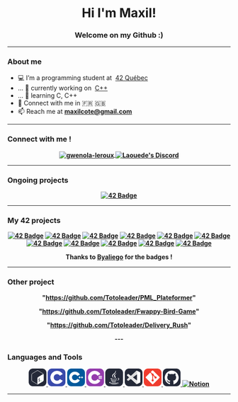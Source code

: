 <h1 align="center">Hi I'm Maxil!</h1>
<h3 align="center">Welcome on my Github :)</h3>


---

<h3 align="left">About me</h3>

- 💻 I’m a programming student at &nbsp;<a target="_blank" href="https://42quebec.com/">42 Québec</a>
- ... 🔭 currently working on &nbsp;<a target="_blank" href="https://github.com/LaOuede/cpp">C++</a>
- ... 🌱 learning C, C++
- 💬 Connect with me in 🇫🇷 🇬🇧
- 📫 Reach me at <b>maxilcote@gmail.com<b>

 
--- 

<h3 align="left">Connect with me !</h3>
 
<p align="center">
<a href="https://www.linkedin.com/in/maxil-c%C3%B4t%C3%A9-692a8526b/"><img align="center" src="https://raw.githubusercontent.com/rahuldkjain/github-profile-readme-generator/master/src/images/icons/Social/linked-in-alt.svg" alt="gwenola-leroux" height="30" width="40"/> 
</a>
<a href="https://discordapp.com/users/Totoleader"><img align="center" src="https://github.com/rahuldkjain/github-profile-readme-generator/blob/master/src/images/icons/Social/discord.svg" alt="Laouede's Discord" height="40" width="40"/>
</a>
</p>

---
  
<h3 align="left">Ongoing projects</h3>
<div align="center">
 
<a href="">![42 Badge](https://github.com/LaOuede/42-project-badges/blob/main/badges/cppe.png)</a>
 
 <!-- 
<a href="">![42 Badge](https://github.com/LaOuede/42-project-badges/blob/main/badges/ft_irce.png)</a>
<a href="">![42 Badge](https://github.com/LaOuede/42-project-badges/blob/main/badges/inceptione.png)</a>
<a href="">![42 Badge](https://github.com/LaOuede/42-project-badges/blob/main/badges/ft_transcendencee.png)</a>
<a href="">![42 Badge](https://github.com/LaOuede/42-project-badges/blob/main/badges/common_coree.png)</a>
-->

---
  
<h3 align="left">My 42 projects</h3>
<div align="center">

<a href="https://github.com/Totoleader/MiniRT">![42 Badge](https://github.com/LaOuede/42-project-badges/blob/main/badges/minirte.png)</a>
<a href="https://github.com/Totoleader/ft_irc2">![42 Badge](https://github.com/LaOuede/42-project-badges/blob/main/badges/ft_irce.png)</a>
<a href="https://github.com/Totoleader/minishell">![42 Badge](https://github.com/LaOuede/42-project-badges/blob/main/badges/minishelle.png)</a>
<a href="https://github.com/Totoleader/Fdf">![42 Badge](https://github.com/LaOuede/42-project-badges/blob/main/badges/fdfe.png)</a>
<a href="https://github.com/Totoleader/push_swap">![42 Badge](https://github.com/LaOuede/42-project-badges/blob/main/badges/push_swape.png)</a>
<a href="https://github.com/Totoleader/philosophers">![42 Badge](https://github.com/byaliego/42-project-badges/blob/main/badges/philosopherse.png)</a>
<a href="https://github.com/Totoleader/pipex">![42 Badge](https://github.com/byaliego/42-project-badges/raw/main/badges/pipexe.png)</a>
<a href="">![42 Badge](https://github.com/LaOuede/42-project-badges/blob/main/badges/born2beroote.png)</a>
<a href="https://github.com/Totoleader/get_next_line">![42 Badge](https://github.com/LaOuede/42-project-badges/blob/main/badges/get_next_linee.png)</a>
<a href="https://github.com/Totoleader/printf">![42 Badge](https://github.com/LaOuede/42-project-badges/blob/main/badges/ft_printfe.png)</a>
<a href="https://github.com/Totoleader/Libft">![42 Badge](https://github.com/LaOuede/42-project-badges/blob/main/badges/libfte.png)</a>

Thanks to [Byaliego](https://github.com/byaliego/42-project-badges) for the badges !
</div>

---
  
<h3 align="left">Other project</h3>
<div align="center">

"https://github.com/Totoleader/PML_Plateformer"

"https://github.com/Totoleader/Fwappy-Bird-Game"

"https://github.com/Totoleader/Delivery_Rush"

</div>
---

<h3 align="left">Languages and Tools</h3>

<p align="center">
<a href="https://www.gnu.org/software/bash/" target="_blank" rel="noreferrer"> <img src="https://github.com/tandpfun/skill-icons/blob/main/icons/Bash-Dark.svg" alt="bash" width="40" height="40"/> 
<a href="https://www.cprogramming.com/" target="_blank" rel="noreferrer"> <img src="https://github.com/tandpfun/skill-icons/blob/main/icons/C.svg" alt="C" width="40" height="40"/> 
<a href="https://cplusplus.com" target="_blank" rel="noreferrer"> <img src="https://github.com/tandpfun/skill-icons/blob/main/icons/CPP.svg" alt="C++" width="40" height="40"/> </a>
<a href="https://learn.microsoft.com/en-us/dotnet/csharp/programming-guide/" target="_blank" rel="noreferrer"> <img src="https://github.com/tandpfun/skill-icons/blob/main/icons/CS.svg" alt="Python" width="40" height="40"/> </a>
<a href="https://docs.oracle.com/en/java/" target="_blank" rel="noreferrer"> <img src="https://github.com/tandpfun/skill-icons/blob/main/icons/Java-Dark.svg" alt="Python" width="40" height="40"/> </a>
<a href="https://code.visualstudio.com" target="_blank" rel="noreferrer"> <img src="https://github.com/tandpfun/skill-icons/blob/main/icons/VSCode-Dark.svg" alt="VSCode" width="40" height="40"/> </a>
<a href="https://git-scm.com" target="_blank" rel="noreferrer"> <img src="https://github.com/tandpfun/skill-icons/blob/main/icons/Git.svg" alt="Git" width="40" height="40"/> </a>
<a href="https://github.com/LaOuede" target="_blank" rel="noreferrer"> <img src="https://github.com/tandpfun/skill-icons/blob/main/icons/Github-Dark.svg" alt="GitHub" width="40" height="40"/> </a>
<a href="https://www.notion.so" target="_blank" rel="noreferrer"> <img src="https://github.com/LaOuede/LaOuede/assets/114024436/0f432438-547a-43b8-afbd-64e577ac2fb1" alt="Notion" width="40" height="40"/> </a>
</p>

---


</p>
